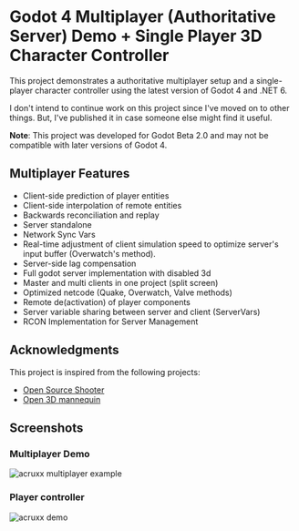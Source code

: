 # Godot 4 Multiplayer (Authoritative Server) Demo + Single Player 3D Character Controller

This project demonstrates a authoritative multiplayer setup and a single-player character controller using the latest version of Godot 4 and .NET 6. 

I don't intend to continue work on this project since I've moved on to other things. But, I've published it in case someone else might find it useful.

**Note**: This project was developed for Godot Beta 2.0 and may not be compatible with later versions of Godot 4.

## Multiplayer Features

- Client-side prediction of player entities
- Client-side interpolation of remote entities
- Backwards reconciliation and replay
- Server standalone
- Network Sync Vars
- Real-time adjustment of client simulation speed to optimize server's input buffer (Overwatch's method).
- Server-side lag compensation
- Full godot server implementation with disabled 3d
- Master and multi clients in one project (split screen)
- Optimized netcode (Quake, Overwatch, Valve methods)
- Remote de(activation) of player components
- Server variable sharing between server and client (ServerVars)
- RCON Implementation for Server Management

## Acknowledgments

This project is inspired from the following projects:

- [Open Source Shooter](https://git.join-striked.com/striked-gaming/open-source-shooter)
- [Open 3D mannequin](https://github.com/GDQuest/godot-3d-mannequin)

## Screenshots

### Multiplayer Demo

![acruxx multiplayer example](.docs/assets/acruxx-multiplayer-demo.gif)

### Player controller

![acruxx demo](.docs/assets/acruxx-player-demo.gif)